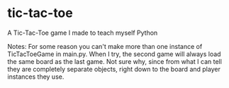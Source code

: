 # tic-tac-toe
A Tic-Tac-Toe game I made to teach myself Python

Notes: For some reason you can't make more than one instance of TicTacToeGame in main.py. When I try, the second game will always load the same board as the last game. Not sure why, since from what I can tell they are completely separate objects, right down to the board and player instances they use.
